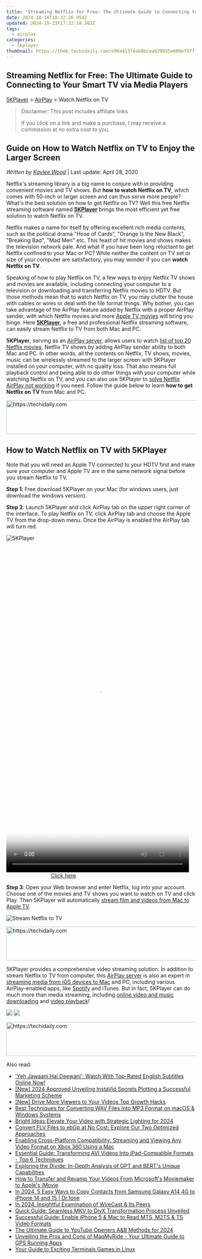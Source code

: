 ```yaml
---
title: "Streaming Netflix for Free: The Ultimate Guide to Connecting to Your Smart TV via Media Players"
date: 2024-10-16T18:32:26.954Z
updated: 2024-10-23T17:32:18.302Z
tags:
  - airplay
categories:
  - 5kplayer
thumbnail: https://thmb.techidaily.com/e90a41374ab8bcea029035e600ef5fff009cee16ec9e8eead9f3969598aefde0.jpg
---
```


## Streaming Netflix for Free: The Ultimate Guide to Connecting to Your Smart TV via Media Players

[5KPlayer](https://tools.techidaily.com/5kplayer/products/) \> [AirPlay](https://tools.techidaily.com/5kplayer/airplay/) \> Watch Netflix on TV

>  Disclaimer: This post includes affiliate links
>
>  If you click on a link and make a purchase, I may receive a commission at no extra cost to you.
>

## Guide on How to Watch Netflix on TV to Enjoy the Larger Screen

 _Written by [Kaylee Wood](https://www.quora.com/profile/Amanda-Hu-21)_ | Last update: April 28, 2020

Netflix's streaming library is a big name to conjure with in providing convenient movies and TV shows. But **how to watch Netflix on TV**, which comes with 50-inch or larger screen and can thus serve more people? What's the best solution on how to get Netflix on TV? Well this free Netflix streaming software named [**5KPlayer**](https://tools.techidaily.com/5kplayer/products/) brings the most efficient yet free solution to watch Netflix on TV. 

Netflix makes a name for itself by offering excellent rich media contents, such as the political drama "Hose of Cards", "Orange Is the New Black", "Breaking Bad", "Mad Men" etc. This feast of hit movies and shows makes the television network pale. And what if you have been long reluctant to get Netflix confined to your Mac or PC? While neither the content on TV set or size of your computer are satisfactory, you may wonder if you can **watch Netflix on TV**.

Speaking of how to play Netflix on TV, a few ways to enjoy Netflix TV shows and movies are available, including connecting your computer to a television or downloading and transferring Netflix movies to HDTV. But those methods mean that to watch Netflix on TV, you may clutter the house with cables or wires or deal with the file format things. Why bother, you can take advantage of the AirPlay feature added by Netflix with a proper AirPlay sender, with which Netflix movies and more [Apple TV movies](https://tools.techidaily.com/5kplayer/airplay/) will bring you binge. Here **[5KPlayer](https://tools.techidaily.com/5kplayer/products/)**, a free and professional Netflix streaming software, can easily stream Netflix to TV from both Mac and PC.

**5KPlayer**, serving as an [AirPlay server](https://tools.techidaily.com/5kplayer/airplay/), allows users to watch [list of top 20 Netflix movies](https://tools.techidaily.com/5kplayer/airplay/), Netflix TV shows by adding AirPlay sender ability to both Mac and PC. In other words, all the contents on Netflix, TV shows, movies, music can be wirelessly streamed to the larger screen with 5KPlayer installed on your computer, with no quality loss. That also means full playback control and being able to do other things with your computer while watching Netflix on TV, and you can also use 5KPlayer to [solve Netflix AirPlay not working](https://tools.techidaily.com/5kplayer/airplay/) if you need. Follow the guide below to learn **how to get Netflix on TV** from Mac and PC. 

<!-- affiliate ads begin -->
<a href="https://aligracehair.sjv.io/c/5597632/1884021/19272" target="_top" id="1884021">
  <img src="//a.impactradius-go.com/display-ad/19272-1884021" border="0" alt="https://techidaily.com" width="728" height="90"/>
</a>
<img height="0" width="0" src="https://aligracehair.sjv.io/i/5597632/1884021/19272" style="position:absolute;visibility:hidden;" border="0" />
<!-- affiliate ads end -->

## How to Watch Netflix on TV with 5KPlayer

Note that you will need an Apple TV connected to your HDTV first and make sure your computer and Apple TV are in the same network signal before you stream Netflix to TV.

**Step 1**: Free download 5KPlayer on your Mac (for windows users, just download the windows version).

**Step 2**: Launch 5KPlayer and click AirPlay tab on the upper right corner of the interface. To play Netflix on TV, click AirPlay tab and choose the Apple TV from the drop-down menu. Once the AirPlay is enabled the AirPlay tab will turn red.

![5KPlayer](https://www.5kplayer.com/airplay/img/5kplayer-airplay.jpg) 

<!-- affiliate ads begin -->
<span id="1899850">
					<video width="486" height="864" style="cursor:pointer"
           poster="//a.impactradius-go.com/display-clicktoplayimage/1899850.png"
           onclick="if(!this.playClicked){this.play();this.setAttribute('controls',true);this.playClicked=true;}">
	   <source src="//a.impactradius-go.com/display-ad/14483-1899850">
	   <img src="//a.impactradius-go.com/display-clicktoplayimage/1899850.png" style="border: none; height: 100%; width: 100%; object-fit: contain">
	</video>
	<div style="width:304px;text-align:center"><a href="javascript:window.open(decodeURIComponent('https%3A%2F%2Felectronicx.pxf.io%2Fc%2F5597632%2F1899850%2F14483'), '_blank');void(0);">Click here</a></div>
</span>
<img height="0" width="0" src="https://imp.pxf.io/i/5597632/1899850/14483" style="position:absolute;visibility:hidden;" border="0" />
<!-- affiliate ads end -->

**Step 3**: Open your Web browser and enter Netflix, log into your account. Choose one of the movies and TV shows you want to watch on TV and click Play. Then 5KPlayer will automatically [stream film and videos from Mac to Apple TV](https://tools.techidaily.com/5kplayer/airplay/). 

![Stream Netflix to TV](https://www.5kplayer.com/airplay/img/airplay-videos.jpg) 

<!-- affiliate ads begin -->
<a href="https://aidotcom.pxf.io/c/5597632/2134501/19576" target="_top" id="2134501">
  <img src="//a.impactradius-go.com/display-ad/19576-2134501" border="0" alt="https://techidaily.com" width="640" height="90"/>
</a>
<img height="0" width="0" src="https://aidotcom.pxf.io/i/5597632/2134501/19576" style="position:absolute;visibility:hidden;" border="0" />
<!-- affiliate ads end -->

5KPlayer provides a comprehensive video streaming solution. In addition to stream Netflix to TV from computer, this [AirPlay server](https://tools.techidaily.com/5kplayer/airplay/) is also an expert in [streaming media from iOS devices to Mac](https://tools.techidaily.com/5kplayer/airplay/) and PC, including various AirPlay-enabled apps, like [Spotify](https://tools.techidaily.com/5kplayer/airplay/) and iTunes. But in fact, 5KPlayer can do much more than media streaming, including [online video and music downloading](https://tools.techidaily.com/5kplayer/youtube-download/) and [video playback](https://tools.techidaily.com/5kplayer/video-music-player/)!

[![](https://www.5kplayer.com/airplay/../button/freedownwhitewin.png)](https://tools.techidaily.com/5kplayer/products/) [![](https://www.5kplayer.com/airplay/../button/freedownbackmac.png)](https://tools.techidaily.com/5kplayer/products/)

<!-- affiliate ads begin -->
<a href="https://aligracehair.sjv.io/c/5597632/1934188/19272" target="_top" id="1934188">
  <img src="//a.impactradius-go.com/display-ad/19272-1934188" border="0" alt="https://techidaily.com" width="728" height="90"/>
</a>
<img height="0" width="0" src="https://aligracehair.sjv.io/i/5597632/1934188/19272" style="position:absolute;visibility:hidden;" border="0" />
<!-- affiliate ads end -->

<ins class="adsbygoogle"
     style="display:block"
     data-ad-format="autorelaxed"
     data-ad-client="ca-pub-7571918770474297"
     data-ad-slot="1223367746"></ins>

<ins class="adsbygoogle"
     style="display:block"
     data-ad-client="ca-pub-7571918770474297"
     data-ad-slot="8358498916"
     data-ad-format="auto"
     data-full-width-responsive="true"></ins>

<span class="atpl-alsoreadstyle">Also read:</span>
<div><ul>
<li><a href="https://media-tips.techidaily.com/yeh-jawaani-hai-deewani-watch-with-top-rated-english-subtitles-online-now/"><u>'Yeh Jawaani Hai Deewani': Watch With Top-Rated English Subtitles Online Now!</u></a></li>
<li><a href="https://instagram-video-files.techidaily.com/new-2024-approved-unveiling-instavid-secrets-plotting-a-successful-marketing-scheme/"><u>[New] 2024 Approved Unveiling InstaVid Secrets Plotting a Successful Marketing Scheme</u></a></li>
<li><a href="https://youtube-video-recordings.techidaily.com/new-drive-more-viewers-to-your-videos-top-growth-hacks/"><u>[New] Drive More Viewers to Your Videos Top Growth Hacks</u></a></li>
<li><a href="https://media-tips.techidaily.com/best-techniques-for-converting-wav-files-into-mp3-format-on-macos-and-windows-systems/"><u>Best Techniques for Converting WAV Files Into MP3 Format on macOS & Windows Systems</u></a></li>
<li><a href="https://extra-resources.techidaily.com/bright-ideas-elevate-your-video-with-strategic-lighting-for-2024/"><u>Bright Ideas Elevate Your Video with Strategic Lighting for 2024</u></a></li>
<li><a href="https://media-tips.techidaily.com/convert-flv-files-to-ebgp-at-no-cost-explore-our-two-optimized-approaches/"><u>Convert FLV Files to ebGp at No Cost: Explore Our Two Optimized Approaches</u></a></li>
<li><a href="https://media-tips.techidaily.com/enabling-cross-platform-compatibility-streaming-and-viewing-any-video-format-on-xbox-360-using-a-mac/"><u>Enabling Cross-Platform Compatibility: Streaming and Viewing Any Video Format on Xbox 360 Using a Mac</u></a></li>
<li><a href="https://media-tips.techidaily.com/essential-guide-transforming-avi-videos-into-ipad-compatible-formats-top-6-techniques/"><u>Essential Guide: Transforming AVI Videos Into iPad-Compatible Formats - Top 6 Techniques</u></a></li>
<li><a href="https://tech-revival.techidaily.com/exploring-the-divide-in-depth-analysis-of-gpt-and-berts-unique-capabilities/"><u>Exploring the Divide: In-Depth Analysis of GPT and BERT's Unique Capabilities</u></a></li>
<li><a href="https://media-tips.techidaily.com/how-to-transfer-and-revamp-your-videos-from-microsofts-moviemaker-to-apples-imovie/"><u>How to Transfer and Revamp Your Videos From Microsoft's Moviemaker to Apple's iMovie</u></a></li>
<li><a href="https://android-transfer.techidaily.com/in-2024-5-easy-ways-to-copy-contacts-from-samsung-galaxy-a14-4g-to-iphone-14-and-15-drfone-by-drfone-transfer-from-android-transfer-from-android/"><u>In 2024, 5 Easy Ways to Copy Contacts from Samsung Galaxy A14 4G to iPhone 14 and 15 | Dr.fone</u></a></li>
<li><a href="https://article-knowledge.techidaily.com/in-2024-insightful-examination-of-wirecast-and-its-peers/"><u>In 2024, Insightful Examination of WireCast & Its Peers</u></a></li>
<li><a href="https://media-tips.techidaily.com/quick-guide-seamless-mkv-to-divx-transformation-process-unveiled/"><u>Quick Guide: Seamless MKV to DivX Transformation Process Unveiled</u></a></li>
<li><a href="https://media-tips.techidaily.com/successful-guide-enable-iphone-5-and-mac-to-read-mts-m2ts-and-ts-video-formats/"><u>Successful Guide: Enable iPhone 5 & Mac to Read MTS, M2TS & TS Video Formats</u></a></li>
<li><a href="https://youtube-zero.techidaily.com/ltimate-guide-to-youtube-openers-aandb-methods-for-2024/"><u>The Ultimate Guide to YouTube Openers A&B Methods for 2024</u></a></li>
<li><a href="https://buynow-marvelous.techidaily.com/unveiling-the-pros-and-cons-of-mapmyride-your-ultimate-guide-to-gps-running-apps/"><u>Unveiling the Pros and Cons of MapMyRide - Your Ultimate Guide to GPS Running Apps</u></a></li>
<li><a href="https://games-able.techidaily.com/your-guide-to-exciting-terminals-games-in-linux/"><u>Your Guide to Exciting Terminals Games in Linux</u></a></li>
</ul></div>

